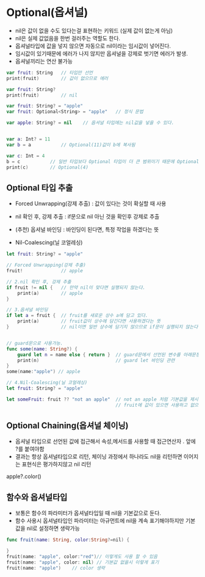 # Optional(옵셔널)
- nil은 값이 없을 수도 있다는걸 표현하는 키워드 (실제 값이 없는게 아님)
- nil은 실제 값없음을 한번 걸러주는 역할도 한다.
- 옵셔널타입에 값을 넣지 않으면 자동으로 nil이라는 임시값이 넣어진다.
- 임시값이 있기때문에 에러가 나지 않지만 옵셔널을 강제로 벗기면 에러가 발생.
- 옵셔널끼리는 연산 불가능

```swift
var fruit: String   // 타입만 선언
print(fruit)        // 값이 없으므로 에러

var fruit: String?
print(fruit)        // nil

var fruit: String? = "apple"
var fruit: Optional<String> = "apple"   // 정식 문법

var apple: String? = nil    // 옵셔널 타입에는 nil값을 넣을 수 있다.


var a: Int? = 11
var b = a           // Optional(11)값이 b에 복사됨

var c: Int = 4 
b = c           // 일반 타입보다 Optional 타입이 더 큰 범위이기 때문에 Optional 타입으로 담김 
print(c)        // Optional(4) 

```

## Optional 타입 추출
- Forced Unwrapping(강제 추출) : 값이 있다는 것이 확실할 때 사용

- nil 확인 후, 강제 추출 : if문으로 nil 아닌 것을 확인후 강제로 추출

- (추천) 옵셔널 바인딩 : 바인딩이 된다면, 특정 작업을 하겠다는 뜻

- Nil-Coalescing(닐 코얼레싱)

```swift
let fruit: String? = "apple"

// Forced Unwrapping(강제 추출)
fruit!              // apple

// 2.nil 확인 후, 강제 추출
if fruit != nil {   // 만약 nil이 맞다면 실행되지 않는다.
    print(a)        // apple
}

// 3.옵셔널 바인딩
if let a = fruit {  // fruit를 새로운 상수 a에 담고 있다.
    print(a)        // fruit값이 상수에 담긴다면 사용하겠다는 뜻
}                   // nil이면 일반 상수에 담기지 않으므로 if문이 실행되지 않는다.


// guard문으로 사용가능.
func some(name: String?) {
    guard let n = name else { return }  // guard문에서 선언된 변수를 아래문장에서 사용 가능.
    print(n)                            // guard let 바인딩 관련
}
some(name:"apple") // apple

// 4.Nil-Coalescing(닐 코얼레싱)
let fruit: String? = "apple"

let someFruit: fruit ?? "not an apple"  // not an apple 처럼 기본값을 제시한다.
                                        // fruit에 값이 있으면 사용하고 없으면 기본값 사용.
```

## Optional Chaining(옵셔널 체이닝)
- 옵셔널 타입으로 선언된 값에 접근해서 속성,메서드를 사용할 때 접근연산자 . 앞에 ?를 붙여야함
- 결과는 항상 옵셔널타입으로 리턴, 체이닝 과정에서 하나라도 nil을 리턴하면 이어지는 표현식은 평가하지않고 nil 리턴

apple?.color()

## 함수와 옵셔널타입
- 보통은 함수의 파라미터가 옵셔널타입일 때 nil을 기본값으로 둔다.
- 함수 사용시 옵셔널타입인 파라미터는 아규먼트에 nil을 계속 표기해야하지만 기본값을 nil로 설정하면 생략가능
 
```swift
func fruit(name: String, color:String?=nil) {

}
fruit(name: "apple", color:"red")// 이렇게도 사용 할 수 있음
fruit(name: "apple", color: nil) // 기본값 없을시 이렇게 표기
fruit(name: "apple")    // color 생략
```
